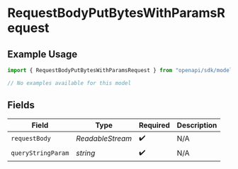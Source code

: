 # RequestBodyPutBytesWithParamsRequest

## Example Usage

```typescript
import { RequestBodyPutBytesWithParamsRequest } from "openapi/sdk/models/operations";

// No examples available for this model
```

## Fields

| Field                        | Type                         | Required                     | Description                  |
| ---------------------------- | ---------------------------- | ---------------------------- | ---------------------------- |
| `requestBody`                | *ReadableStream<Uint8Array>* | :heavy_check_mark:           | N/A                          |
| `queryStringParam`           | *string*                     | :heavy_check_mark:           | N/A                          |